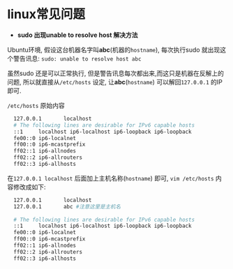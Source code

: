 # linux常见问题

* **sudo 出现unable to resolve host 解决方法**

Ubuntu环境, 假设这台机器名字叫**abc**(机器的```hostname```), 每次执行sudo 就出现这个警告讯息:
```sudo: unable to resolve host abc```

虽然sudo 还是可以正常执行, 但是警告讯息每次都出来,而这只是机器在反解上的问题, 所以就直接从```/etc/hosts``` 设定, 让**abc**(```hostname```) 可以解回```127.0.0.1``` 的IP 即可.

```/etc/hosts``` 原始内容

```bash
  127.0.0.1       localhost
  # The following lines are desirable for IPv6 capable hosts
  ::1     localhost ip6-localhost ip6-loopback ip6-loopback
  fe00::0 ip6-localnet
  ff00::0 ip6-mcastprefix
  ff02::1 ip6-allnodes
  ff02::2 ip6-allrouters
  ff02::3 ip6-allhosts
```

 在```127.0.0.1 localhost``` 后面加上主机名称(```hostname```) 即可, ```vim /etc/hosts``` 内容修改成如下:

 ```bash
   127.0.0.1       localhost
   127.0.0.1       abc #注意这里是主机名
   
   # The following lines are desirable for IPv6 capable hosts
   ::1     localhost ip6-localhost ip6-loopback ip6-loopback
   fe00::0 ip6-localnet
   ff00::0 ip6-mcastprefix
   ff02::1 ip6-allnodes
   ff02::2 ip6-allrouters
   ff02::3 ip6-allhosts
 ```
